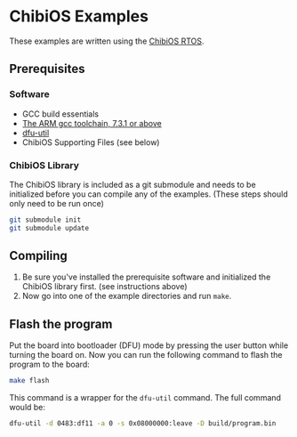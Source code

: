 # ChibiOS Examples

These examples are written using the [ChibiOS RTOS](http://chibios.org/dokuwiki/doku.php). 

## Prerequisites

### Software

 * GCC build essentials
 * [The ARM gcc toolchain, 7.3.1 or above](https://developer.arm.com/tools-and-software/open-source-software/developer-tools/gnu-toolchain/gnu-rm)
 * [dfu-util](http://dfu-util.sourceforge.net/)
 * ChibiOS Supporting Files (see below)

### ChibiOS Library

The ChibiOS library is included as a git submodule and needs to be initialized before you can compile any of the examples. (These steps should only need to be run once)

```bash
git submodule init
git submodule update
```

## Compiling

1. Be sure you've installed the prerequisite software and initialized the ChibiOS library first. (see instructions above)
2. Now go into one of the example directories and run `make`.

## Flash the program

Put the board into bootloader (DFU) mode by pressing the user button while turning the board on. Now you can run the following command to flash the program to the board:

```bash
make flash
```

This command is a wrapper for the `dfu-util` command. The full command would be:

```bash
dfu-util -d 0483:df11 -a 0 -s 0x08000000:leave -D build/program.bin
```
